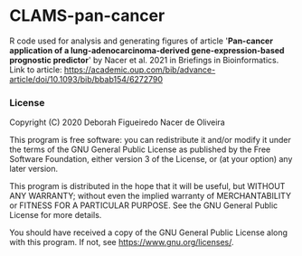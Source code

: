 # CLAMS-pan-cancer
R code used for analysis and generating figures of article '**Pan-cancer application of a lung-adenocarcinoma-derived gene-expression-based prognostic predictor**' by Nacer et al. 2021 in Briefings in Bioinformatics.
Link to article: https://academic.oup.com/bib/advance-article/doi/10.1093/bib/bbab154/6272790


### License
Copyright (C) 2020 Deborah Figueiredo Nacer de Oliveira

This program is free software: you can redistribute it and/or modify
it under the terms of the GNU General Public License as published by
the Free Software Foundation, either version 3 of the License, or
(at your option) any later version.

This program is distributed in the hope that it will be useful,
but WITHOUT ANY WARRANTY; without even the implied warranty of
MERCHANTABILITY or FITNESS FOR A PARTICULAR PURPOSE.  See the
GNU General Public License for more details.

You should have received a copy of the GNU General Public License
along with this program.  If not, see <https://www.gnu.org/licenses/>.
